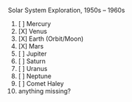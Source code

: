 Solar System Exploration, 1950s – 1960s
  1. [ ] Mercury
  2. [X] Venus
  3. [X] Earth (Orbit/Moon)
  4. [X] Mars
  5. [ ] Jupiter
  6. [ ] Saturn
  7. [ ] Uranus
  8. [ ] Neptune
  9. [ ] Comet Haley
 10. anything missing?
